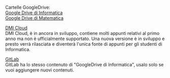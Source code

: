 Cartelle GoogleDrive:  
[Google Drive di Informatica](https://cutt.ly/unict-dmi-drive)  
[Google Drive di Matematica](https://drive.google.com/drive/folders/1tbiDpq-VxpWwDq4zeq85yFJ87uj0Lx53)  

[DMI Cloud](https://dmicloud.altervista.org/site/views/index.php)  
DMI Cloud, è in ancora in sviluppo, contiene molti appunti relativi al primo anno ma non è ufficialmente supportato.
Una nuova versione è in sviluppo e presto verrà rilasciata e diventerà l'unica fonte di appunti per gli studenti di Informatica.

[GitLab](https://gitlab.com/UNICT-DMI)  
GitLab ha lo stesso contenuto di "GoogleDrive di Informatica", usalo solo se vuoi aggiungere nuovi contenuti.
